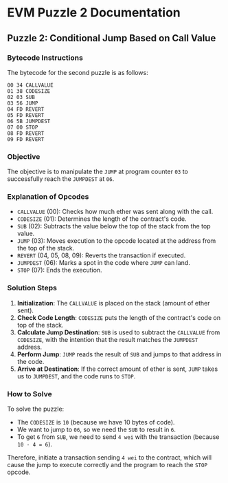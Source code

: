 # EVM Puzzle 2 Documentation

## Puzzle 2: Conditional Jump Based on Call Value

### Bytecode Instructions

The bytecode for the second puzzle is as follows:

```
00 34 CALLVALUE
01 38 CODESIZE
02 03 SUB
03 56 JUMP
04 FD REVERT
05 FD REVERT
06 5B JUMPDEST
07 00 STOP
08 FD REVERT
09 FD REVERT
```

### Objective

The objective is to manipulate the `JUMP` at program counter `03` to successfully reach the `JUMPDEST` at `06`.

### Explanation of Opcodes

- `CALLVALUE` (00): Checks how much ether was sent along with the call.
- `CODESIZE` (01): Determines the length of the contract's code.
- `SUB` (02): Subtracts the value below the top of the stack from the top value.
- `JUMP` (03): Moves execution to the opcode located at the address from the top of the stack.
- `REVERT` (04, 05, 08, 09): Reverts the transaction if executed.
- `JUMPDEST` (06): Marks a spot in the code where `JUMP` can land.
- `STOP` (07): Ends the execution.

### Solution Steps

1. **Initialization**: The `CALLVALUE` is placed on the stack (amount of ether sent).
2. **Check Code Length**: `CODESIZE` puts the length of the contract's code on top of the stack.
3. **Calculate Jump Destination**: `SUB` is used to subtract the `CALLVALUE` from `CODESIZE`, with the intention that the result matches the `JUMPDEST` address.
4. **Perform Jump**: `JUMP` reads the result of `SUB` and jumps to that address in the code.
5. **Arrive at Destination**: If the correct amount of ether is sent, `JUMP` takes us to `JUMPDEST`, and the code runs to `STOP`.

### How to Solve

To solve the puzzle:

- The `CODESIZE` is `10` (because we have 10 bytes of code).
- We want to jump to `06`, so we need the `SUB` to result in `6`.
- To get `6` from `SUB`, we need to send `4 wei` with the transaction (because `10 - 4 = 6`).

Therefore, initiate a transaction sending `4 wei` to the contract, which will cause the jump to execute correctly and the program to reach the `STOP` opcode.
